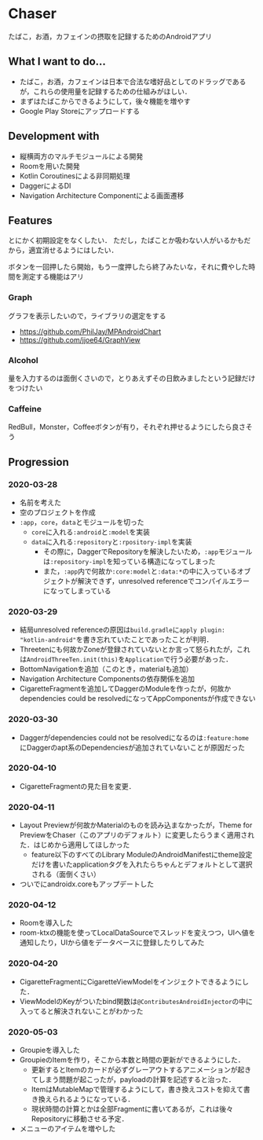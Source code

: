 # Chaser
たばこ，お酒，カフェインの摂取を記録するためのAndroidアプリ

## What I want to do...
- たばこ，お酒，カフェインは日本で合法な嗜好品としてのドラッグであるが，これらの使用量を記録するための仕組みがほしい．
- まずはたばこからできるようにして，後々機能を増やす
- Google Play Storeにアップロードする

## Development with
- 縦横両方のマルチモジュールによる開発
- Roomを用いた開発
- Kotlin Coroutinesによる非同期処理
- DaggerによるDI
- Navigation Architecture Componentによる画面遷移

## Features
とにかく初期設定をなくしたい．
ただし，たばことか吸わない人がいるかもだから，適宜消せるようにはしたい．

ボタンを一回押したら開始，もう一度押したら終了みたいな，それに費やした時間を測定する機能はアリ

### Graph
グラフを表示したいので，ライブラリの選定をする
- https://github.com/PhilJay/MPAndroidChart
- https://github.com/jjoe64/GraphView

### Alcohol
量を入力するのは面倒くさいので，とりあえずその日飲みましたという記録だけをつけたい

### Caffeine
RedBull，Monster，Coffeeボタンが有り，それぞれ押せるようにしたら良さそう

## Progression
### 2020-03-28
- 名前を考えた
- 空のプロジェクトを作成
- `:app`，`core`，`data`とモジュールを切った
    - `core`に入れる`:android`と`:model`を実装
    - `data`に入れる`:repository`と`:rpository-impl`を実装
        - その際に，DaggerでRepositoryを解決したいため，`:app`モジュールは`:repository-impl`を知っている構造になってしまった
        - また，`:app`内で何故か`:core:model`と`:data:*`の中に入っているオブジェクトが解決できず，unresolved referenceでコンパイルエラーになってしまっている

### 2020-03-29
- 結局unresolved referenceの原因は`build.gradle`に`apply plugin: "kotlin-android"`を書き忘れていたことであったことが判明．
- Threetenにも何故かZoneが登録されていないとか言って怒られたが，これは`AndroidThreeTen.init(this)`を`Application`で行う必要があった．
- BottomNavigationを追加（このとき，materialも追加）
- Navigation Architecture Componentsの依存関係を追加
- CigaretteFragmentを追加してDaggerのModuleを作ったが，何故かdependencies could be resolvedになってAppComponentsが作成できない

### 2020-03-30
- Daggerがdependencies could not be resolvedになるのは`:feature:home`にDaggerのapt系のDependenciesが追加されていないことが原因だった

### 2020-04-10
- CigaretteFragmentの見た目を変更．

### 2020-04-11
- Layout Previewが何故かMaterialのものを読み込まなかったが，Theme for PreviewをChaser（このアプリのデフォルト）に変更したらうまく適用された．はじめから適用してほしかった
  - feature以下のすべてのLibrary ModuleのAndroidManifestにtheme設定だけを書いたapplicationタグを入れたらちゃんとデフォルトとして選択される（面倒くさい）
- ついでにandroidx.coreもアップデートした

### 2020-04-12
- Roomを導入した
- room-ktxの機能を使ってLocalDataSourceでスレッドを変えつつ，UIへ値を通知したり，UIから値をデータベースに登録したりしてみた

### 2020-04-20
- CigaretteFragmentにCigaretteViewModelをインジェクトできるようにした．
- ViewModelのKeyがついたbind関数は`@ContributesAndroidInjector`の中に入ってると解決されないことがわかった

### 2020-05-03
- Groupieを導入した
- GroupieのItemを作り，そこから本数と時間の更新ができるようにした．
  - 更新するとItemのカードが必ずグレーアウトするアニメーションが起きてしまう問題が起こったが，payloadの計算を記述すると治った．
  - ItemはMutableMapで管理するようにして，書き換えコストを抑えて書き換えられるようになっている．
  - 現状時間の計算とかは全部Fragmentに書いてあるが，これは後々Repositoryに移動させる予定．
- メニューのアイテムを増やした
